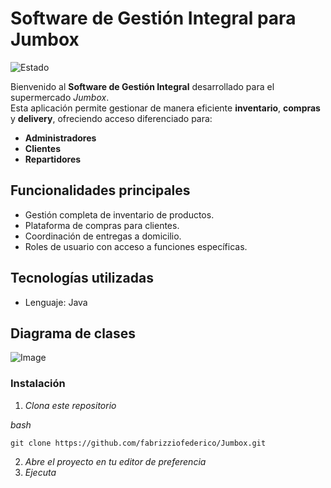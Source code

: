 # Software de Gestión Integral para Jumbox

![Estado](https://img.shields.io/badge/Estado-En%20Desarrollo-yellow)  

Bienvenido al **Software de Gestión Integral** desarrollado para el supermercado *Jumbox*.  
Esta aplicación permite gestionar de manera eficiente **inventario**, **compras** y **delivery**, ofreciendo acceso diferenciado para:

- **Administradores**
- **Clientes**
- **Repartidores**



## Funcionalidades principales

- Gestión completa de inventario de productos.
- Plataforma de compras para clientes.
- Coordinación de entregas a domicilio.
- Roles de usuario con acceso a funciones específicas.



## Tecnologías utilizadas

- Lenguaje: Java



## Diagrama de clases

![Image](https://github.com/user-attachments/assets/2b441c69-fc1e-4835-a215-fb794a0cbdc6)



### Instalación

1. _Clona este repositorio_

_bash_

```
git clone https://github.com/fabrizziofederico/Jumbox.git
```

2. _Abre el proyecto en tu editor de preferencia_
3. _Ejecuta_
